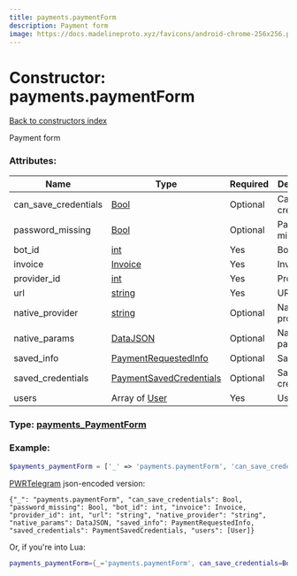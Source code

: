 ```yaml
---
title: payments.paymentForm
description: Payment form
image: https://docs.madelineproto.xyz/favicons/android-chrome-256x256.png
---
```

# Constructor: payments.paymentForm  
[Back to constructors index](index.md)



Payment form

### Attributes:

| Name     |    Type       | Required | Description |
|----------|---------------|----------|-------------|
|can\_save\_credentials|[Bool](../types/Bool.md) | Optional|Can save credentials?|
|password\_missing|[Bool](../types/Bool.md) | Optional|Password missing?|
|bot\_id|[int](../types/int.md) | Yes|Bot ID|
|invoice|[Invoice](../types/Invoice.md) | Yes|Invoice|
|provider\_id|[int](../types/int.md) | Yes|Provider ID|
|url|[string](../types/string.md) | Yes|URL|
|native\_provider|[string](../types/string.md) | Optional|Native provider|
|native\_params|[DataJSON](../types/DataJSON.md) | Optional|Native params|
|saved\_info|[PaymentRequestedInfo](../types/PaymentRequestedInfo.md) | Optional|Saved info|
|saved\_credentials|[PaymentSavedCredentials](../types/PaymentSavedCredentials.md) | Optional|Saved credentials|
|users|Array of [User](../types/User.md) | Yes|Users|



### Type: [payments\_PaymentForm](../types/payments_PaymentForm.md)


### Example:

```php
$payments_paymentForm = ['_' => 'payments.paymentForm', 'can_save_credentials' => Bool, 'password_missing' => Bool, 'bot_id' => int, 'invoice' => Invoice, 'provider_id' => int, 'url' => 'string', 'native_provider' => 'string', 'native_params' => DataJSON, 'saved_info' => PaymentRequestedInfo, 'saved_credentials' => PaymentSavedCredentials, 'users' => [User, User]];
```  

[PWRTelegram](https://pwrtelegram.xyz) json-encoded version:

```
{"_": "payments.paymentForm", "can_save_credentials": Bool, "password_missing": Bool, "bot_id": int, "invoice": Invoice, "provider_id": int, "url": "string", "native_provider": "string", "native_params": DataJSON, "saved_info": PaymentRequestedInfo, "saved_credentials": PaymentSavedCredentials, "users": [User]}
```


Or, if you're into Lua:

```lua
payments_paymentForm={_='payments.paymentForm', can_save_credentials=Bool, password_missing=Bool, bot_id=int, invoice=Invoice, provider_id=int, url='string', native_provider='string', native_params=DataJSON, saved_info=PaymentRequestedInfo, saved_credentials=PaymentSavedCredentials, users={User}}

```


